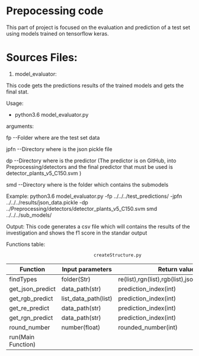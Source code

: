 # Prepocessing code

This part of project is focused on the evaluation and prediction of a test set using models trained on tensorflow keras.


# Sources Files:

1. model_evaluator:

This code gets the predictions results of the trained models and gets the final stat. 

Usage:
 

 - python3.6 model_evaluator.py 

 arguments:
 
 fp --Folder where are the test set data

 jpfn --Directory where is the json pickle file

 dp --Directory where is the predictor (The predictor is on GitHub, into Preprocessing/detectors and the final predictor that must be used is detector_plants_v5_C150.svm )

 smd --Directory where is the folder which contains the submodels

 Example: python3.6 model_evaluator.py -fp ../../../test_predictions/ -jpfn ../../../results/json_data.pickle -dp ../Preprocessing/detectors/detector_plants_v5_C150.svm smd ../../../sub_models/

 
 Output: This code generates a csv file which will contains the results of the investigation and shows the f1 score in the standar output

Functions table:

                                     createStructure.py
|Function       |     Input parameters    |                 Return values                        |
|---------------|--------------------------|-----------------------------------------------------|
|findTypes      |     folder(Str)       | re(list),rgn(list),rgb(list),json(list),other(list)    |
|get_json_predict       |   data_path(str)  |        prediction_index(int)                       |
|get_rgb_predict       |   list_data_path(list)  |        prediction_index(int)                       |
|get_re_predict       |   data_path(str)  |        prediction_index(int)                       |
|get_rgn_predict       |   data_path(str)  |        prediction_index(int)                       |
|round_number       |   number(float)  |        rounded_number(int)                       |
|run(Main Function)       |    |  |

